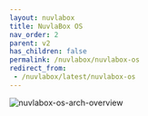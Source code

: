 ```yaml
---
layout: nuvlabox
title: NuvlaBox OS
nav_order: 2
parent: v2
has_children: false
permalink: /nuvlabox/nuvlabox-os
redirect_from:
 - /nuvlabox/latest/nuvlabox-os
---
```


![nuvlabox-os-arch-overview](/assets/img/nuvlabox-os-arch-overview.png)
